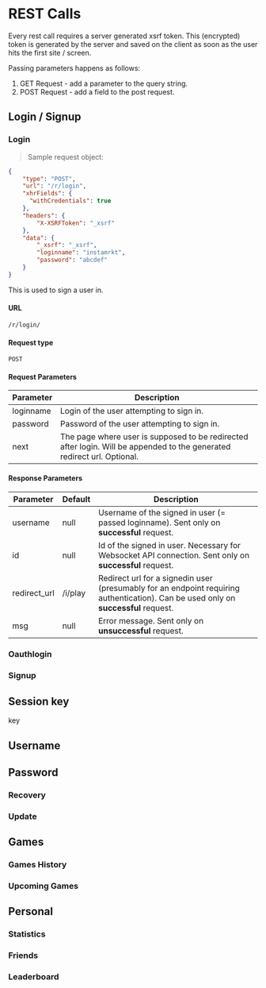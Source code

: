 # REST Calls

<aside class="notice">
Every rest call requires a server generated xsrf token. This (encrypted) token is generated by the server and saved on the client as soon as the user hits the first site / screen.
</aside>

Passing parameters happens as follows:

1. GET Request - add a parameter to the query string.
2. POST Request - add a field to the post request.

## Login / Signup

### Login

> Sample request object:

```json
{
	"type": "POST",
	"url": "/r/login",
	"xhrFields": {
	  "withCredentials": true
	},
	"headers": {
	    "X-XSRFToken": "_xsrf"
	},
	"data": {
		"_xsrf": "_xsrf",
		"loginname": "instamrkt",
		"password": "abcdef"
	}
}
```

This is used to sign a user in.

#### URL
`/r/login/`

#### Request type

`POST`

#### Request Parameters

Parameter | Description
--------- | -------
loginname | Login of the user attempting to sign in.
password | Password of the user attempting to sign in.
next | The page where user is supposed to be redirected after login. Will be appended to the generated redirect url. Optional.

#### Response Parameters

Parameter | Default | Description
--------- | ------- | -----------
username | null | Username of the signed in user (= passed loginname). Sent only on **successful** request.
id | null | Id of the signed in user. Necessary for Websocket API connection. Sent only on **successful** request.
redirect_url | /i/play | Redirect url for a signedin user (presumably for an endpoint requiring authentication). Can be used only on **successful** request.
msg | null | Error message. Sent only on **unsuccessful** request.


### Oauthlogin
### Signup

## Session key
key

## Username

## Password
### Recovery
### Update

## Games
### Games History
### Upcoming Games

## Personal
### Statistics
### Friends
### Leaderboard


